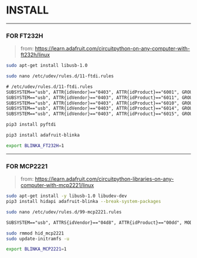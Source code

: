 # INSTALL

---

### FOR FT232H

> from: https://learn.adafruit.com/circuitpython-on-any-computer-with-ft232h/linux

```sh
sudo apt-get install libusb-1.0

sudo nano /etc/udev/rules.d/11-ftdi.rules
```

```txt
# /etc/udev/rules.d/11-ftdi.rules
SUBSYSTEM=="usb", ATTR{idVendor}=="0403", ATTR{idProduct}=="6001", GROUP="plugdev", MODE="0666"
SUBSYSTEM=="usb", ATTR{idVendor}=="0403", ATTR{idProduct}=="6011", GROUP="plugdev", MODE="0666"
SUBSYSTEM=="usb", ATTR{idVendor}=="0403", ATTR{idProduct}=="6010", GROUP="plugdev", MODE="0666"
SUBSYSTEM=="usb", ATTR{idVendor}=="0403", ATTR{idProduct}=="6014", GROUP="plugdev", MODE="0666"
SUBSYSTEM=="usb", ATTR{idVendor}=="0403", ATTR{idProduct}=="6015", GROUP="plugdev", MODE="0666"
```

```sh
pip3 install pyftdi

pip3 install adafruit-blinka

export BLINKA_FT232H=1
```

---

### FOR MCP2221

> from: https://learn.adafruit.com/circuitpython-libraries-on-any-computer-with-mcp2221/linux

```sh
sudo apt-get install -y libusb-1.0 libudev-dev
pip3 install hidapi adafruit-blinka --break-system-packages
```


```sh
sudo nano /etc/udev/rules.d/99-mcp2221.rules
```

```txt
SUBSYSTEM=="usb", ATTRS{idVendor}=="04d8", ATTR{idProduct}=="00dd", MODE="0666"
```

```sh
sudo rmmod hid_mcp2221
sudo update-initramfs -u
```

```sh
export BLINKA_MCP2221=1
```
